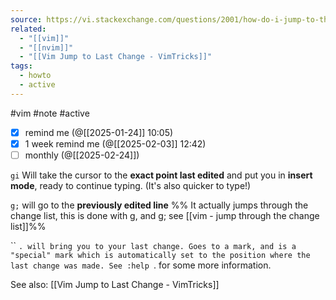 ```yaml
---
source: https://vi.stackexchange.com/questions/2001/how-do-i-jump-to-the-location-of-my-last-edit
related:
  - "[[vim]]"
  - "[[nvim]]"
  - "[[Vim Jump to Last Change - VimTricks]]"
tags:
  - howto
  - active
---
```

#vim #note #active 

- [x] remind me (@[[2025-01-24]] 10:05)
- [x] 1 week remind me (@[[2025-02-03]] 12:42)
- [ ] monthly (@[[2025-02-24]])

`gi`
Will take the cursor to the **exact point last edited** and put you in **insert mode**, ready to continue typing. (It's also quicker to type!)

`g;` 
will go to the **previously edited line**
%% It actually jumps through the change list, this is done with g, and g;  see [[vim - jump through the change list]]%%

`` `.
will bring you to your last change.
Goes to a mark, and is a "special" mark which is automatically set to the position where the last change was made. See :help `. for some more information.

See also: [[Vim Jump to Last Change - VimTricks]]
